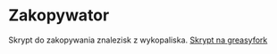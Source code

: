 # Zakopywator
Skrypt do zakopywania znalezisk z wykopaliska.
<a href="https://greasyfork.org/en/scripts/11287-zakopywator">Skrypt na greasyfork</a>
